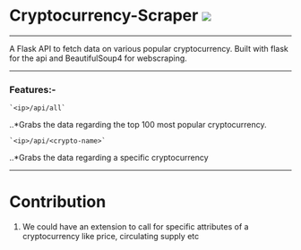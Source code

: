 # Cryptocurrency-Scraper <img src="https://media1.giphy.com/media/l49JMVDvP8D38LHwI/giphy.gif">
---

A Flask API to fetch data on various popular cryptocurrency.
Built with flask for the api and BeautifulSoup4 for webscraping.

---
### Features:-

    `<ip>/api/all` 

..*Grabs the data regarding the top 100 most popular cryptocurrency.

    `<ip>/api/<crypto-name>`

..*Grabs the data regarding a specific cryptocurrency


---
# Contribution

1. We could have an extension to call for specific attributes of a cryptocurrency like price, circulating supply etc



